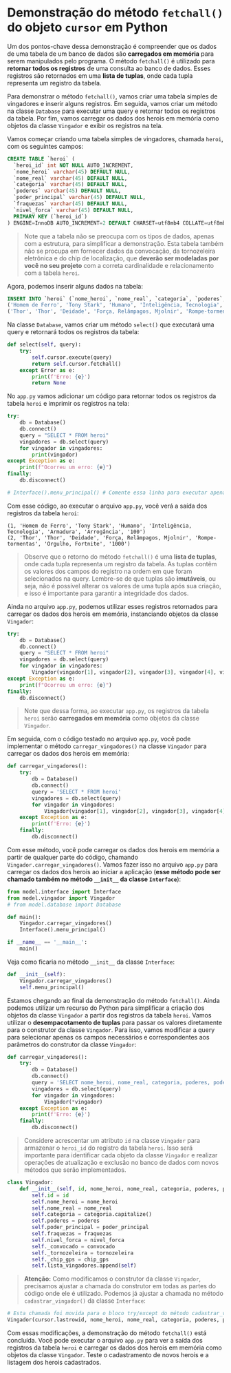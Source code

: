 # Demonstração do método `fetchall()` do objeto `cursor` em Python

Um dos pontos-chave dessa demonstração é compreender que os dados de uma tabela de um banco de dados são **carregados em memória** para serem manipulados pelo programa. O método `fetchall()` é utilizado para **retornar todos os registros** de uma consulta ao banco de dados. Esses registros são retornados em uma **lista de tuplas**, onde cada tupla representa um registro da tabela.

Para demonstrar o método `fetchall()`, vamos criar uma tabela simples de vingadores e inserir alguns registros. Em seguida, vamos criar um método na classe `Database` para executar uma query e retornar todos os registros da tabela. Por fim, vamos carregar os dados dos herois em memória como objetos da classe `Vingador` e exibir os registros na tela.

Vamos começar criando uma tabela simples de vingadores, chamada `heroi`, com os seguintes campos:

```sql
CREATE TABLE `heroi` (
  `heroi_id` int NOT NULL AUTO_INCREMENT,
  `nome_heroi` varchar(45) DEFAULT NULL,
  `nome_real` varchar(45) DEFAULT NULL,
  `categoria` varchar(45) DEFAULT NULL,
  `poderes` varchar(45) DEFAULT NULL,
  `poder_principal` varchar(45) DEFAULT NULL,
  `fraquezas` varchar(45) DEFAULT NULL,
  `nivel_forca` varchar(45) DEFAULT NULL,
  PRIMARY KEY (`heroi_id`)
) ENGINE=InnoDB AUTO_INCREMENT=2 DEFAULT CHARSET=utf8mb4 COLLATE=utf8mb4_0900_ai_ci
```

> Note que a tabela não se preocupa com os tipos de dados, apenas com a estrutura, para simplificar a demonstração. Esta tabela também não se procupa em fornecer dados da convocação, da tornozeleira eletrônica e do chip de localização, que **deverão ser modeladas por você no seu projeto** com a correta cardinalidade e relacionamento com a tabela `heroi`.

Agora, podemos inserir alguns dados na tabela:

```sql
INSERT INTO `heroi` (`nome_heroi`, `nome_real`, `categoria`, `poderes`, `poder_principal`, `fraquezas`, `nivel_forca`) VALUES
('Homem de Ferro', 'Tony Stark', 'Humano', 'Inteligência, Tecnologia', 'Armadura', 'Arrogância', '100'),
('Thor', 'Thor', 'Deidade', 'Força, Relâmpagos, Mjolnir', 'Rompe-tormentas', 'Orgulho, Fortnite', '1000');
```

Na classe `Database`, vamos criar um método `select()` que executará uma query e retornará todos os registros da tabela:

```python
def select(self, query):
    try:
        self.cursor.execute(query)
        return self.cursor.fetchall()
    except Error as e:
        print(f'Erro: {e}')
        return None
```

No `app.py` vamos adicionar um código para retornar todos os registros da tabela `heroi` e imprimir os registros na tela:

```python
try:
    db = Database()
    db.connect()
    query = "SELECT * FROM heroi"
    vingadores = db.select(query)
    for vingador in vingadores:
        print(vingador)
except Exception as e:
    print(f"Ocorreu um erro: {e}")
finally:
    db.disconnect()

# Interface().menu_principal() # Comente essa linha para executar apenas a demonstração
```

Com esse código, ao executar o arquivo `app.py`, você verá a saída dos registros da tabela `heroi`:

```
(1, 'Homem de Ferro', 'Tony Stark', 'Humano', 'Inteligência, Tecnologia', 'Armadura', 'Arrogância', '100')
(2, 'Thor', 'Thor', 'Deidade', 'Força, Relâmpagos, Mjolnir', 'Rompe-tormentas', 'Orgulho, Fortnite', '1000')
```

> Observe que o retorno do método `fetchall()` é uma **lista de tuplas**, onde cada tupla representa um registro da tabela. As tuplas contêm os valores dos campos do registro na ordem em que foram selecionados na query. Lembre-se de que tuplas são **imutáveis**, ou seja, não é possível alterar os valores de uma tupla após sua criação, e isso é importante para garantir a integridade dos dados.

Ainda no arquivo `app.py`, podemos utilizar esses registros retornados para carregar os dados dos herois em memória, instanciando objetos da classe `Vingador`:

```python	
try:
    db = Database()
    db.connect()
    query = "SELECT * FROM heroi"
    vingadores = db.select(query)
    for vingador in vingadores:
        Vingador(vingador[1], vingador[2], vingador[3], vingador[4], vingador[5], vingador[6], vingador[7], vingador[8], vingador[9])
except Exception as e:
    print(f"Ocorreu um erro: {e}")
finally:
    db.disconnect()
```

> Note que dessa forma, ao executar `app.py`, os registros da tabela `heroi` serão **carregados em memória** como objetos da classe `Vingador`.

Em seguida, com o código testado no arquivo `app.py`, você pode implementar o método `carregar_vingadores()` na classe `Vingador` para carregar os dados dos herois em memória:

```python
def carregar_vingadores():
    try:
        db = Database()
        db.connect()
        query = 'SELECT * FROM heroi'
        vingadores = db.select(query)
        for vingador in vingadores:
            Vingador(vingador[1], vingador[2], vingador[3], vingador[4], vingador[5], vingador[6], vingador[7])
    except Exception as e:
        print(f'Erro: {e}')
    finally:
        db.disconnect()
```

Com esse método, você pode carregar os dados dos herois em memória a partir de qualquer parte do código, chamando `Vingador.carregar_vingadores()`. Vamos fazer isso no arquivo `app.py` para carregar os dados dos herois ao iniciar a aplicação (**esse método pode ser chamado também no método `__init__` da classe `Interface`**):

```python
from model.interface import Interface
from model.vingador import Vingador
# from model.database import Database

def main():
    Vingador.carregar_vingadores()
    Interface().menu_principal()

if __name__ == '__main__':
    main()
```

Veja como ficaria no método `__init__` da classe `Interface`:

```python
def __init__(self):
    Vingador.carregar_vingadores()
    self.menu_principal()
```

Estamos chegando ao final da demonstração do método `fetchall()`. Ainda podemos utilizar um recurso do Python para simplificar a criação dos objetos da classe `Vingador` a partir dos registros da tabela `heroi`. Vamos utilizar o **desempacotamento de tuplas** para passar os valores diretamente para o construtor da classe `Vingador`. Para isso, vamos modificar a query para selecionar apenas os campos necessários e correspondentes aos parâmetros do construtor da classe `Vingador`:

```python
def carregar_vingadores():
    try:
        db = Database()
        db.connect()
        query = 'SELECT nome_heroi, nome_real, categoria, poderes, poder_principal, fraquezas, nivel_forca FROM heroi'
        vingadores = db.select(query)
        for vingador in vingadores:
            Vingador(*vingador)
    except Exception as e:
        print(f'Erro: {e}')
    finally:
        db.disconnect()
```

> Considere acrescentar um atributo `id` na classe `Vingador` para armazenar o `heroi_id` do registro da tabela `heroi`. Isso será importante para identificar cada objeto da classe `Vingador` e realizar operações de atualização e exclusão no banco de dados com novos métodos que serão implementados.

```python
class Vingador:
    def __init__(self, id, nome_heroi, nome_real, categoria, poderes, poder_principal, fraquezas, nivel_forca, convocado=False, tornozeleira=False, chip_gps=False):
        self.id = id
        self.nome_heroi = nome_heroi
        self.nome_real = nome_real
        self.categoria = categoria.capitalize()
        self.poderes = poderes
        self.poder_principal = poder_principal
        self.fraquezas = fraquezas
        self.nivel_forca = nivel_forca
        self._convocado = convocado
        self._tornozeleira = tornozeleira
        self._chip_gps = chip_gps
        self.lista_vingadores.append(self)
```

> **Atenção:** Como modificamos o construtor da classe `Vingador`, precisamos ajustar a chamada do construtor em todas as partes do código onde ele é utilizado. Podemos já ajustar a chamada no método `cadastrar_vingador()` da classe `Interface`:

```python
# Esta chamada foi movida para o bloco try/except do método cadastrar_vingador()
Vingador(cursor.lastrowid, nome_heroi, nome_real, categoria, poderes, poder_principal, fraquezas, nivel_forca)
```

Com essas modificações, a demonstração do método `fetchall()` está concluída. Você pode executar o arquivo `app.py` para ver a saída dos registros da tabela `heroi` e carregar os dados dos herois em memória como objetos da classe `Vingador`. Teste o cadastramento de novos herois e a listagem dos herois cadastrados.
